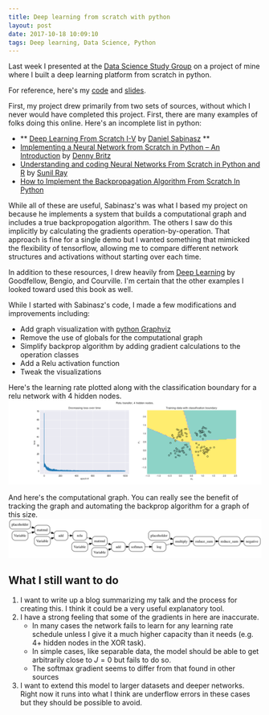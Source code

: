 ```yaml
---
title: Deep learning from scratch with python
layout: post
date: 2017-10-18 10:09:10
tags: Deep learning, Data Science, Python
---
```


Last week I presented at the [Data Science Study Group](https://web.archive.org/web/20171018141234/https://www.meetup.com/NYC-Data-Science-Study-Group/events/243747107/) on a project of mine where I built a deep learning platform from scratch in python.

For reference, here's my [code](https://github.com/sophiaray/sophscratch) and [slides](http://soph.info/scratch.pdf).

First, my project drew primarily from two sets of sources, without which I never would have completed this project. First, there are many examples of folks doing this online. Here's an incomplete list in python:

- ** [Deep Learning From Scratch I-V](http://www.deepideas.net/deep-learning-from-scratch-i-computational-graphs/) by [Daniel Sabinasz](https://twitter.com/deepideas_net) **
- [Implementing a Neural Network from Scratch in Python – An Introduction](http://www.wildml.com/2015/09/implementing-a-neural-network-from-scratch/) by [Denny Britz](https://twitter.com/dennybritz)
- [Understanding and coding Neural Networks From Scratch in Python and R](https://www.analyticsvidhya.com/blog/2017/05/neural-network-from-scratch-in-python-and-r/) by [Sunil Ray](https://twitter.com/sunil2ray?lang=en)
- [How to Implement the Backpropagation Algorithm From Scratch In Python](https://machinelearningmastery.com/implement-backpropagation-algorithm-scratch-python/)

While all of these are useful, Sabinasz's was what I based my project on because he implements a system that builds a computational graph and includes a true backpropogation algorithm. The others I saw do this implicitly by calculating the gradients operation-by-operation. That approach is fine for a single demo but I wanted something that mimicked the flexibility of tensorflow, allowing me to compare different network structures and activations without starting over each time.

In addition to these resources, I drew heavily from [Deep Learning](http://www.deeplearningbook.org/) by Goodfellow, Bengio, and Courville. I'm certain that the other examples I looked toward used this book as well.

While I started with Sabinasz's code, I made a few modifications and improvements including:

- Add graph visualization with [python Graphviz](http://graphviz.readthedocs.io/en/stable/manual.html)
- Remove the use of globals for the computational graph
- Simplify backprop algorithm by adding gradient calculations to the operation classes
- Add a Relu activation function
- Tweak the visualizations

Here's the learning rate plotted along with the classification boundary for a relu network with 4 hidden nodes.
![](/images/relu-w-hidden-nodes.png)

And here's the computational graph. You can really see the benefit of tracking the graph and automating the backprop algorithm for a graph of this size.
![](/images/relu-graph.png)


## What I still want to do

1. I want to write up a blog summarizing my talk and the process for creating this. I think it could be a very useful explanatory tool.
2. I have a strong feeling that some of the gradients in here are inaccurate.
    - In many cases the network fails to learn for any learning rate schedule unless I give it a much higher capacity than it needs (e.g. 4+ hidden nodes in the XOR task).
    - In simple cases, like separable data, the model should be able to get arbitrarily close to $J=0$ but fails to do so.
    - The softmax gradient seems to differ from that found in other sources
3. I want to extend this model to larger datasets and deeper networks. Right now it runs into what I think are underflow errors in these cases but they should be possible to avoid.
